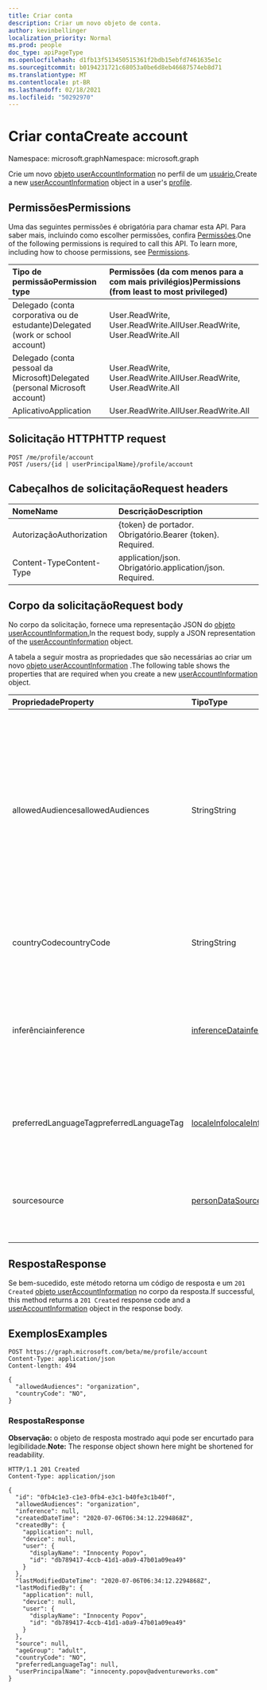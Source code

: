 ```yaml
---
title: Criar conta
description: Criar um novo objeto de conta.
author: kevinbellinger
localization_priority: Normal
ms.prod: people
doc_type: apiPageType
ms.openlocfilehash: d1fb13f513450515361f2bdb15ebfd7461635e1c
ms.sourcegitcommit: b0194231721c68053a0be6d8eb46687574eb8d71
ms.translationtype: MT
ms.contentlocale: pt-BR
ms.lasthandoff: 02/18/2021
ms.locfileid: "50292970"
---
```

# <a name="create-account"></a><span data-ttu-id="48635-103">Criar conta</span><span class="sxs-lookup"><span data-stu-id="48635-103">Create account</span></span>
<span data-ttu-id="48635-104">Namespace: microsoft.graph</span><span class="sxs-lookup"><span data-stu-id="48635-104">Namespace: microsoft.graph</span></span>

<span data-ttu-id="48635-105">Crie um novo [objeto userAccountInformation](../resources/useraccountinformation.md) no perfil de um [usuário.](../resources/profile.md)</span><span class="sxs-lookup"><span data-stu-id="48635-105">Create a new [userAccountInformation](../resources/useraccountinformation.md) object in a user's [profile](../resources/profile.md).</span></span>

## <a name="permissions"></a><span data-ttu-id="48635-106">Permissões</span><span class="sxs-lookup"><span data-stu-id="48635-106">Permissions</span></span>

<span data-ttu-id="48635-p101">Uma das seguintes permissões é obrigatória para chamar esta API. Para saber mais, incluindo como escolher permissões, confira [Permissões](/graph/permissions-reference).</span><span class="sxs-lookup"><span data-stu-id="48635-p101">One of the following permissions is required to call this API. To learn more, including how to choose permissions, see [Permissions](/graph/permissions-reference).</span></span>

| <span data-ttu-id="48635-109">Tipo de permissão</span><span class="sxs-lookup"><span data-stu-id="48635-109">Permission type</span></span>                        | <span data-ttu-id="48635-110">Permissões (da com menos para a com mais privilégios)</span><span class="sxs-lookup"><span data-stu-id="48635-110">Permissions (from least to most privileged)</span></span> |
|:---------------------------------------|:--------------------------------------------|
| <span data-ttu-id="48635-111">Delegado (conta corporativa ou de estudante)</span><span class="sxs-lookup"><span data-stu-id="48635-111">Delegated (work or school account)</span></span>     | <span data-ttu-id="48635-112">User.ReadWrite, User.ReadWrite.All</span><span class="sxs-lookup"><span data-stu-id="48635-112">User.ReadWrite, User.ReadWrite.All</span></span>          |
| <span data-ttu-id="48635-113">Delegado (conta pessoal da Microsoft)</span><span class="sxs-lookup"><span data-stu-id="48635-113">Delegated (personal Microsoft account)</span></span> | <span data-ttu-id="48635-114">User.ReadWrite, User.ReadWrite.All</span><span class="sxs-lookup"><span data-stu-id="48635-114">User.ReadWrite, User.ReadWrite.All</span></span>          |
| <span data-ttu-id="48635-115">Aplicativo</span><span class="sxs-lookup"><span data-stu-id="48635-115">Application</span></span>                            | <span data-ttu-id="48635-116">User.ReadWrite.All</span><span class="sxs-lookup"><span data-stu-id="48635-116">User.ReadWrite.All</span></span>                          |

## <a name="http-request"></a><span data-ttu-id="48635-117">Solicitação HTTP</span><span class="sxs-lookup"><span data-stu-id="48635-117">HTTP request</span></span>

<!-- {
  "blockType": "ignored"
}
-->
``` http
POST /me/profile/account
POST /users/{id | userPrincipalName}/profile/account
```

## <a name="request-headers"></a><span data-ttu-id="48635-118">Cabeçalhos de solicitação</span><span class="sxs-lookup"><span data-stu-id="48635-118">Request headers</span></span>
|<span data-ttu-id="48635-119">Nome</span><span class="sxs-lookup"><span data-stu-id="48635-119">Name</span></span>|<span data-ttu-id="48635-120">Descrição</span><span class="sxs-lookup"><span data-stu-id="48635-120">Description</span></span>|
|:---|:---|
|<span data-ttu-id="48635-121">Autorização</span><span class="sxs-lookup"><span data-stu-id="48635-121">Authorization</span></span>|<span data-ttu-id="48635-p102">{token} de portador. Obrigatório.</span><span class="sxs-lookup"><span data-stu-id="48635-p102">Bearer {token}. Required.</span></span>|
|<span data-ttu-id="48635-124">Content-Type</span><span class="sxs-lookup"><span data-stu-id="48635-124">Content-Type</span></span>|<span data-ttu-id="48635-p103">application/json. Obrigatório.</span><span class="sxs-lookup"><span data-stu-id="48635-p103">application/json. Required.</span></span>|

## <a name="request-body"></a><span data-ttu-id="48635-127">Corpo da solicitação</span><span class="sxs-lookup"><span data-stu-id="48635-127">Request body</span></span>
<span data-ttu-id="48635-128">No corpo da solicitação, fornece uma representação JSON do [objeto userAccountInformation.](../resources/useraccountinformation.md)</span><span class="sxs-lookup"><span data-stu-id="48635-128">In the request body, supply a JSON representation of the [userAccountInformation](../resources/useraccountinformation.md) object.</span></span>

<span data-ttu-id="48635-129">A tabela a seguir mostra as propriedades que são necessárias ao criar um novo [objeto userAccountInformation](../resources/useraccountinformation.md) .</span><span class="sxs-lookup"><span data-stu-id="48635-129">The following table shows the properties that are required when you create a new [userAccountInformation](../resources/useraccountinformation.md) object.</span></span>

|<span data-ttu-id="48635-130">Propriedade</span><span class="sxs-lookup"><span data-stu-id="48635-130">Property</span></span>|<span data-ttu-id="48635-131">Tipo</span><span class="sxs-lookup"><span data-stu-id="48635-131">Type</span></span>|<span data-ttu-id="48635-132">Descrição</span><span class="sxs-lookup"><span data-stu-id="48635-132">Description</span></span>|
|:---|:---|:---|
|<span data-ttu-id="48635-133">allowedAudiences</span><span class="sxs-lookup"><span data-stu-id="48635-133">allowedAudiences</span></span>|<span data-ttu-id="48635-134">String</span><span class="sxs-lookup"><span data-stu-id="48635-134">String</span></span>|<span data-ttu-id="48635-135">As audiências que podem ver os valores contidos na entidade.</span><span class="sxs-lookup"><span data-stu-id="48635-135">The audiences that are able to see the values contained within the entity.</span></span> <span data-ttu-id="48635-136">Herdado de [itemFacet](../resources/itemfacet.md).</span><span class="sxs-lookup"><span data-stu-id="48635-136">Inherited from [itemFacet](../resources/itemfacet.md).</span></span> <span data-ttu-id="48635-137">Os valores possíveis são: `me`, `family`, `contacts`, `groupMembers`, `organization`, `federatedOrganizations`, `everyone`, `unknownFutureValue`.</span><span class="sxs-lookup"><span data-stu-id="48635-137">Possible values are: `me`, `family`, `contacts`, `groupMembers`, `organization`, `federatedOrganizations`, `everyone`, `unknownFutureValue`.</span></span>|
|<span data-ttu-id="48635-138">countryCode</span><span class="sxs-lookup"><span data-stu-id="48635-138">countryCode</span></span>|<span data-ttu-id="48635-139">String</span><span class="sxs-lookup"><span data-stu-id="48635-139">String</span></span>|<span data-ttu-id="48635-140">Contém o código de país de dois caracteres associado à conta de usuários.</span><span class="sxs-lookup"><span data-stu-id="48635-140">Contains the two-character country code associated with the users account.</span></span>  |
|<span data-ttu-id="48635-141">inferência</span><span class="sxs-lookup"><span data-stu-id="48635-141">inference</span></span>|[<span data-ttu-id="48635-142">inferenceData</span><span class="sxs-lookup"><span data-stu-id="48635-142">inferenceData</span></span>](../resources/inferencedata.md)|<span data-ttu-id="48635-143">Contém detalhes de inferência se a entidade for inferida pela criação ou modificação do aplicativo.</span><span class="sxs-lookup"><span data-stu-id="48635-143">Contains inference detail if the entity is inferred by the creating or modifying application.</span></span> <span data-ttu-id="48635-144">Herdado de [itemFacet](../resources/itemfacet.md).</span><span class="sxs-lookup"><span data-stu-id="48635-144">Inherited from [itemFacet](../resources/itemfacet.md).</span></span>|
|<span data-ttu-id="48635-145">preferredLanguageTag</span><span class="sxs-lookup"><span data-stu-id="48635-145">preferredLanguageTag</span></span>|[<span data-ttu-id="48635-146">localeInfo</span><span class="sxs-lookup"><span data-stu-id="48635-146">localeInfo</span></span>](../resources/localeinfo.md)|<span data-ttu-id="48635-147">Contém o idioma que o usuário associou como preferencial para a conta.</span><span class="sxs-lookup"><span data-stu-id="48635-147">Contains the language the user has associated as preferred for the account.</span></span>   |
|<span data-ttu-id="48635-148">source</span><span class="sxs-lookup"><span data-stu-id="48635-148">source</span></span>|[<span data-ttu-id="48635-149">personDataSource</span><span class="sxs-lookup"><span data-stu-id="48635-149">personDataSource</span></span>](../resources/persondatasource.md)|<span data-ttu-id="48635-150">Onde os valores se originaram se sincronizados de outro serviço.</span><span class="sxs-lookup"><span data-stu-id="48635-150">Where the values originated if synced from another service.</span></span> <span data-ttu-id="48635-151">Herdado de [itemFacet](../resources/itemfacet.md).</span><span class="sxs-lookup"><span data-stu-id="48635-151">Inherited from [itemFacet](../resources/itemfacet.md).</span></span>|

## <a name="response"></a><span data-ttu-id="48635-152">Resposta</span><span class="sxs-lookup"><span data-stu-id="48635-152">Response</span></span>

<span data-ttu-id="48635-153">Se bem-sucedido, este método retorna um código de resposta e um `201 Created` [objeto userAccountInformation](../resources/useraccountinformation.md) no corpo da resposta.</span><span class="sxs-lookup"><span data-stu-id="48635-153">If successful, this method returns a `201 Created` response code and a [userAccountInformation](../resources/useraccountinformation.md) object in the response body.</span></span>

## <a name="examples"></a><span data-ttu-id="48635-154">Exemplos</span><span class="sxs-lookup"><span data-stu-id="48635-154">Examples</span></span>

<!-- {
  "blockType": "request",
  "name": "create_useraccountinformation_from_profile"
}
-->
``` http
POST https://graph.microsoft.com/beta/me/profile/account
Content-Type: application/json
Content-length: 494

{
  "allowedAudiences": "organization",
  "countryCode": "NO",
}
```

### <a name="response"></a><span data-ttu-id="48635-155">Resposta</span><span class="sxs-lookup"><span data-stu-id="48635-155">Response</span></span>
<span data-ttu-id="48635-156">**Observação:** o objeto de resposta mostrado aqui pode ser encurtado para legibilidade.</span><span class="sxs-lookup"><span data-stu-id="48635-156">**Note:** The response object shown here might be shortened for readability.</span></span>
<!-- {
  "blockType": "response",
  "truncated": true,
  "@odata.type": "microsoft.graph.userAccountInformation"
}
-->
``` http
HTTP/1.1 201 Created
Content-Type: application/json

{
  "id": "0fb4c1e3-c1e3-0fb4-e3c1-b40fe3c1b40f",
  "allowedAudiences": "organization",
  "inference": null,
  "createdDateTime": "2020-07-06T06:34:12.2294868Z",
  "createdBy": {
    "application": null,
    "device": null,
    "user": {
      "displayName": "Innocenty Popov",
      "id": "db789417-4ccb-41d1-a0a9-47b01a09ea49"
    }
  },
  "lastModifiedDateTime": "2020-07-06T06:34:12.2294868Z",
  "lastModifiedBy": {
    "application": null,
    "device": null,
    "user": {
      "displayName": "Innocenty Popov",
      "id": "db789417-4ccb-41d1-a0a9-47b01a09ea49"
    }
  },
  "source": null,
  "ageGroup": "adult",
  "countryCode": "NO",
  "preferredLanguageTag": null,
  "userPrincipalName": "innocenty.popov@adventureworks.com"
}
```


